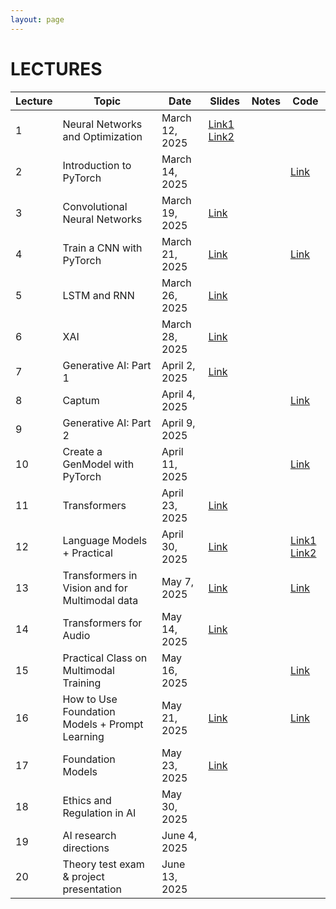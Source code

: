 ```yaml
---
layout: page
---
```


# LECTURES

| Lecture | Topic                                               | Date                | Slides | Notes | Code |
|---------|-----------------------------------------------------|---------------------|--------|-------|------|
| 1       | Neural Networks and Optimization                    | March 12, 2025      | [Link1](https://studentiunict-my.sharepoint.com/:b:/g/personal/giovanni_bellitto_unict_it/Ef2gv9_0pM5JkRFcBhSYpB0Bko4KsRXwqscFulKnuW_RVg?e=IjGe6j)   [Link2](https://studentiunict-my.sharepoint.com/:b:/g/personal/giovanni_bellitto_unict_it/EUkYuxolkr9Aj5ubvNSGWYEBlupyj7J8gEcf8oO0MtamdQ?e=4PhnH4)      |       |      |
| 2       | Introduction to PyTorch                             | March 14, 2025      |        |       | [Link](https://colab.research.google.com/drive/1ecq83uyPRhHjVyX7RgRdGXHJqzWDe2nT?usp=sharing)      |
| 3       | Convolutional Neural Networks    | March 19, 2025      | [Link](https://studentiunict-my.sharepoint.com/:b:/g/personal/giovanni_bellitto_unict_it/EVW1HXRmEYREnt9hskQRiggBp6JFujIyXlQuZtOct8RzYQ?e=3Mdfbi)      |       |      |
| 4       | Train a CNN with PyTorch                            | March 21, 2025      | [Link](https://studentiunict-my.sharepoint.com/:b:/g/personal/giovanni_bellitto_unict_it/EeRAa4A1qG9Djv6G9ridmoMBYqaUsSC0wPsCoRcUOg4EEA?e=YUI3hU)      |       | [Link](https://colab.research.google.com/drive/19BJgLckiRfuNWhlAyWOq2Fc_6q93Mq7J?usp=sharing) |
| 5       | LSTM and RNN                                        | March 26, 2025      | [Link](https://studentiunict-my.sharepoint.com/:b:/g/personal/giovanni_bellitto_unict_it/EQIeLAu7sR1NjolqngIWy5QBOHLNVNAunc2qG6FtUPDbrQ?e=RkRjsk)      |       |      |
| 6       | XAI                                                 | March 28, 2025      | [Link](https://studentiunict-my.sharepoint.com/:b:/g/personal/concetto_spampinato_unict_it/ESsgxCgYO2xJozDjf52NkKcBAYcyo1Bat4fyAafyWREo7A?e=kofMxs)    |       |      |
| 7       |  Generative AI: Part 1                              | April 2, 2025       | [Link](https://studentiunict-my.sharepoint.com/:b:/g/personal/concetto_spampinato_unict_it/EZwuPVLSBFZOmf_oiNp-IAsBbnC--Fw66px8h67Ujo-LkQ?e=VSJh8A)    |       |      |
| 8       |  Captum                                             | April 4, 2025       |        |       | [Link](https://colab.research.google.com/drive/1fHocvsKAmubLcs9_DEGWP11Xo9cc7Vbq?usp=sharing)     |
| 9       | Generative AI: Part 2                               | April 9, 2025       |        |       |      |
| 10      | Create a GenModel with PyTorch                      | April 11, 2025      |        |       | [Link](https://colab.research.google.com/drive/1zHhVdxF8Evtl1Hy7kbZKRdk5gsEmg1au?usp=sharing)     |
| 11      | Transformers                                        | April 23, 2025      | [Link](https://studentiunict-my.sharepoint.com/:b:/g/personal/giovanni_bellitto_unict_it/ESwGuDB_8tFPma5qbWuq1qoBKs4i9F7EPbhcT6qZVjATCA?e=mWEATa)      |       |      |
| 12      | Language Models + Practical                         | April 30, 2025      | [Link](https://studentiunict-my.sharepoint.com/:b:/g/personal/giovanni_bellitto_unict_it/ERm75MkeT29LmwWlRSeTYbgBcbyQXs_xuRkYmXns_h8DVw?e=arDo7y)      |       | [Link1](https://drive.google.com/file/d/11OtCYdXcP0Q8CJKqABK4xzXM76lHt34X/view?usp=sharing) [Link2](https://drive.google.com/file/d/1lofn_scoIRmUTH6dHVVB8N25YfcRKrL4/view?usp=sharing)     |
| 13      | Transformers in Vision and for Multimodal data      | May 7, 2025         | [Link](https://studentiunict-my.sharepoint.com/:b:/g/personal/giovanni_bellitto_unict_it/EWovHCDyvV5Kl1-HUmIrd6sBJK1QH9UNleA0a9LbibyBEw?e=N2Ryrt)       |       | [Link](https://drive.google.com/file/d/14QChMkjknCWGFIvbPuNb-FKgP1giMd5Q/view?usp=sharing)     |
| 14      | Transformers for Audio                              | May 14, 2025        |  [Link](https://studentiunict-my.sharepoint.com/:b:/g/personal/giovanni_bellitto_unict_it/EY4mRTbIYydAo561tWoBFaYBLzeezZD5zvVHEJxkFi4Gng?e=YM5ZZU)      |       |      |
| 15      | Practical Class on Multimodal Training              | May 16, 2025        |        |       |  [Link](https://drive.google.com/file/d/1C-hUjYWNtKqUnn4sf9VFYWFaTVpOJlqa/view?usp=sharing)    |
| 16      | How to Use Foundation Models + Prompt Learning      | May 21, 2025        |  [Link](https://studentiunict-my.sharepoint.com/:b:/g/personal/giovanni_bellitto_unict_it/EU_vZN8EZV1Lmakpe3TdQY4BfT1Ojz_GqKTuTm9O5GkhlQ?e=uj36rZ)      |       |  [Link](https://drive.google.com/file/d/1PcE1DAxos-_KmmMgjXf5E5eisNiuULUO/view?usp=sharing)    |
| 17      | Foundation Models                                   | May 23, 2025        | [Link](https://studentiunict-my.sharepoint.com/:b:/g/personal/giovanni_bellitto_unict_it/EUIfXot92KRIjJ0Yubqk7X8B-MUYSjNCKXff_7ZNsb4oww?e=jDdsq9)       |       |      |
| 18      | Ethics and Regulation in AI                         | May 30, 2025        |        |       |      |
| 19      | AI research directions                              | June 4, 2025        |        |       |      |
| 20      | Theory test exam & project presentation             | June 13, 2025        |        |       |      |
